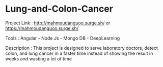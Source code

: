 # Lung-and-Colon-Cancer

Project Link : http://mahmoudanguoo.surge.sh/ or https://mahmoudanguoo.surge.sh/

Tools : Angular - Node Js - Mongo DB - DeepLearning

Description : This project is designed to serve laboratory doctors, detect colon, and lung cancer in a faster time instead of showing the result in weeks and wasting a lot of time
